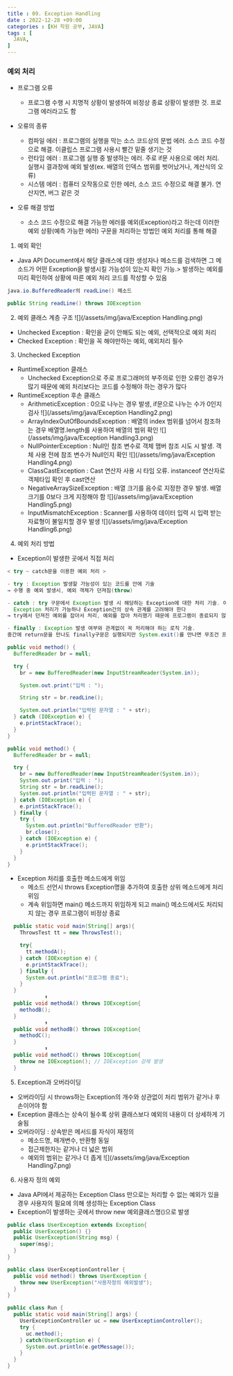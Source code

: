 ```yaml
---
title : 09. Exception Handling
date : 2022-12-28 +09:00
categories : [KH 학원 공부, JAVA]
tags : [
  JAVA,
]
---
```

<!-- ![](/assets/img/java/array2.png) -->

### 예외 처리

- 프로그램 오류
  - 프로그램 수행 시 치명적 상황이 발생하여 비정상 종료 상황이 발생한 것. 프로그램 에러라고도 함

- 오류의 종류
  - 컴파일 에러 : 프로그램의 실행을 막는 소스 코드상의 문법 에러. 소스 코드 수정으로 해결. 이클립스 프로그램 사용시 빨간 밑줄 생기는 것
  - 런타임 에러 : 프로그램 실행 중 발생하는 에러. 주로 if문 사용으로 에러 처리. 실행시 결과창에 예외 발생(ex. 배열의 인덱스 범위를 벗어났거나, 계산식의 오류)
  - 시스템 에러 : 컴퓨터 오작동으로 인한 에러, 소스 코드 수정으로 해결 불가. 연산지연, 버그 같은 것

- 오류 해결 방법
  - 소스 코드 수정으로 해결 가능한 에러를 예외(Exception)라고 하는데 이러한 예외 상황(예측 가능한 에러) 구문을 처리하는 방법인 예외 처리를 통해 해결

1) 예외 확인
- Java API Document에서 해당 클래스에 대한 생성자나 메소드를 검색하면 그 메소드가 어떤 Exception을 발생시킬 가능성이 있는지 확인 가능.> 발생하는 예외를 미리 확인하여 상황에 따른 예외 처리 코드를 작성할 수 있음

```java
java.io.BufferedReader의 readLine() 메소드

public String readLine() throws IOException
```

2) 예외 클래스 계층 구조
![](/assets/img/java/Exception Handling.png)
- Unchecked Exception : 확인을 굳이 안해도 되는 예외, 선택적으로 예외 처리
- Checked Exception : 확인을 꼭 해야만하는 예외, 예외처리 필수

3) Unchecked Exception
- RuntimeException 클래스
  - Unchecked Exception으로 주로 프로그래머의 부주의로 인한 오류인 경우가 많기 때문에 예외 처리보다는 코드를 수정해야 하는 경우가 많다 
- RuntimeException 후손 클래스
  - ArithmeticException : 0으로 나누는 경우 발생, if문으로 나누는 수가 0인지 검사
  ![](/assets/img/java/Exception Handling2.png)
  - ArrayIndexOutOfBoundsException : 배열의 index 범위를 넘어서 참조하는 경우 배열명.length를 사용하여 배열의 범위 확인
  ![](/assets/img/java/Exception Handling3.png)
  - NullPointerException : Null인 참조 변수로 객체 맴버 참조 시도 시 발생. 객체 사용 전에 참조 변수가 Null인지 확인
  ![](/assets/img/java/Exception Handling4.png)
  - ClassCastException : Cast 연산자 사용 시 타임 오류. instanceof 연산자로 객체타입 확인 후 cast연산
  - NegativeArraySizeException : 배열 크기를 음수로 지정한 경우 발생. 배열 크기를 0보다 크게 지정해야 함
  ![](/assets/img/java/Exception Handling5.png)
  - InputMismatchException : Scanner를 사용하여 데이터 입력 시 입력 받는 자료형이 불일치할 경우 발생
  ![](/assets/img/java/Exception Handling6.png)

4) 예외 처리 방법
- Exception이 발생한 곳에서 직접 처리

```java
< try ~ catch문을 이용한 예외 처리 >

- try : Exception 발생할 가능성이 있는 코드를 안에 기술
→ 수행 중 예외 발생시, 예외 객체가 던져짐(throw)

- catch : try 구문에서 Exception 발생 시 해당하는 Exception에 대한 처리 기술. 여러개의 
  Exception 처리가 가능하나 Exception간의 상속 관계를 고려해야 한다
→ try에서 던져진 예외를 잡아서 처리, 예외를 잡아 처리했기 때문에 프로그램이 종료되지 않음

- finally : Exception 발생 여부와 관계없이 꼭 처리해야 하는 로직 기술.
중간에 return문을 만나도 finally구문은 실행되지만 System.exit()를 만나면 무조건 프로그램 종료

public void method() {
  BufferedReader br = null;

  try {
    br = new BufferedReader(new InputStreamReader(System.in));

    System.out.print("입력 : ");

    String str = br.readLine();

    System.out.println("입력된 문자열 : " + str);
  } catch (IOException e) {
    e.printStackTrace();
  }
}

public void method() {
  BufferedReader br = null;

  try {
    br = new BufferedReader(new InputStreamReader(System.in));
    System.out.print("입력 : ");
    String str = br.readLine();
    System.out.println("입력된 문자열 : " + str);
  } catch (IOException e) {
    e.printStackTrace();
  } finally {
    try {
      System.out.println("BufferedReader 반환");
      br.close();
    } catch (IOException e) {
      e.printStackTrace();
    }
  }
}
```

- Exception 처리를 호출한 메소드에게 위임
  - 메소드 선언시 throws Exception명을 추가하여 호출한 상위 메소드에게 처리 위임
  - 계속 위임하면 main() 메소드까지 위임하게 되고 main() 메소드에서도 처리되지 않는 경우 프로그램이 비정상 종료

```java
  public static void main(String[] args){
    ThrowsTest tt = new ThrowsTest();

    try{
      tt.methodA();
    } catch (IOException e) {
      e.printStackTrace();
    } finally {
      System.out.println("프로그램 종료");
    }    
  }
            ⬆️
  public void methodA() throws IOException{
    methodB();
  }
            ⬆️
  public void methodB() throws IOException{
    methodC();
  }
            ⬆️
  public void methodC() throws IOException{
    throw ne IOException();	// IOException 강제 발생
  }
```

5) Exception과 오버라이딩
- 오버라이딩 시 throws하는 Exception의 개수와 상관없이 처리 범위가 같거나 후손이어야 함
- Exception 클래스는 상속이 될수록 상위 클래스보다 예외의 내용이 더 상세하게 기술됨
- 오버라이딩 : 상속받은 메서드를 자식이 재정의
  - 메소드명, 매개변수, 반환형 동일
  - 접근제한자는 같거나 더 넓은 범위
  - 예외의 범위는 같거나 더 좁게
![](/assets/img/java/Exception Handling7.png)

6) 사용자 정의 예외
- Java API에서 제공하는 Exception Class 만으로는 처리할 수 없는 예외가 있을 경우 사용자의 필요에 의해 생성하는 Exception Class
- Exception이 발생하는 곳에서 throw new 예외클래스명()으로 발생

```java
public class UserException extends Exception{
  public UserException() {}
  public UserException(String msg) {
    super(msg);
  }
}

public class UserExceptionController {
  public void method() throws UserException {
    throw new UserException("사용자정의 예외발생");
  }
}

public class Run {
  public static void main(String[] args) {
    UserExceptionController uc = new UserExceptionController();
    try {
      uc.method();
    } catch(UserException e) {
      System.out.println(e.getMessage());
    }
  }
}
```

